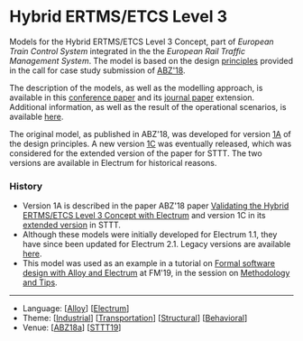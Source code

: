 # Hybrid ERTMS/ETCS Level 3

Models for the Hybrid ERTMS/ETCS Level 3 Concept, part of _European Train Control System_ integrated in the the _European Rail Traffic Management System_. The model is based on the design [principles](http://www.southampton.ac.uk/assets/sharepoint/groupsite/Academic/ABZ-Coneference-2018/Public%20Documents/ABZ2018/16E0421A_HL3.pdf) provided in the call for case study submission of [ABZ'18](https://www.southampton.ac.uk/abz2018/).  

The description of the models, as well as the modelling approach, is available in this [conference paper](http://haslab.github.io/TRUST/papers/abz18.pdf) and its [journal paper](http://haslab.github.io/TRUST/papers/sttt19.pdf) extension. Additional information, as well as the result of the operational scenarios, is available [here](https://github.com/haslab/Electrum/wiki/ERTMS).

The original model, as published in ABZ'18, was developed for version [1A](http://www.southampton.ac.uk/assets/sharepoint/groupsite/Academic/ABZ-Coneference-2018/Public%20Documents/ABZ2018/16E0421A_HL3.pdf) of the design principles. A new version [1C](https://ertms.be/sites/default/files/2018-07/16E0421C_HL3-clean.pdf) was eventually released, which was considered for the extended version of the paper for STTT. The two versions are available in Electrum for historical reasons.

### History

* Version 1A is described in the paper ABZ'18 paper [Validating the Hybrid ERTMS/ETCS Level 3 Concept with Electrum](http://haslab.github.io/TRUST/papers/abz18.pdf) and version 1C in its [extended version](http://haslab.github.io/TRUST/papers/sttt19.pdf) in STTT.
* Although these models were initially developed for Electrum 1.1, they have since been updated for Electrum 2.1. Legacy versions are available [here](https://github.com/nmacedo/MSV/tree/7879be4dd1c4cc5a3883fb7413dc1979e8204a7d/CaseStudies/ERTMS).
* This model was used as an example in a tutorial on [Formal software design with Alloy and Electrum](http://haslab.github.io/TRUST/tutorial.html) at FM'19, in the session on [Methodology and Tips](http://haslab.github.io/TRUST/slides/session5.pdf).

---

* Language: [[Alloy](https://github.com/nmacedo/MSV/wiki/By-Language#alloy)] [[Electrum](https://github.com/nmacedo/MSV/wiki/By-Language#electrum)]
* Theme: [[Industrial](https://github.com/nmacedo/MSV/wiki/By-Theme#industrial)] [[Transportation](https://github.com/nmacedo/MSV/wiki/By-Theme#transportation)] [[Structural](https://github.com/nmacedo/MSV/wiki/By-Theme#rich-structural-model)] [[Behavioral](https://github.com/nmacedo/MSV/wiki/By-Theme#rich-behavioral-model)]
* Venue: [[ABZ18a](https://github.com/nmacedo/MSV/wiki/By-Venue#abz18a)] [[STTT19](https://github.com/nmacedo/MSV/wiki/By-Venue#sttt19)]

